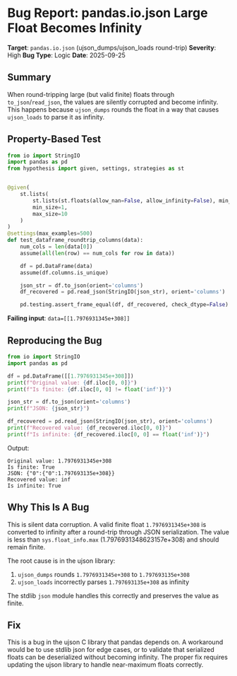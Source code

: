 # Bug Report: pandas.io.json Large Float Becomes Infinity

**Target**: `pandas.io.json` (ujson_dumps/ujson_loads round-trip)
**Severity**: High
**Bug Type**: Logic
**Date**: 2025-09-25

## Summary

When round-tripping large (but valid finite) floats through `to_json`/`read_json`, the values are silently corrupted and become infinity. This happens because `ujson_dumps` rounds the float in a way that causes `ujson_loads` to parse it as infinity.

## Property-Based Test

```python
from io import StringIO
import pandas as pd
from hypothesis import given, settings, strategies as st


@given(
    st.lists(
        st.lists(st.floats(allow_nan=False, allow_infinity=False), min_size=1, max_size=5),
        min_size=1,
        max_size=10
    )
)
@settings(max_examples=500)
def test_dataframe_roundtrip_columns(data):
    num_cols = len(data[0])
    assume(all(len(row) == num_cols for row in data))

    df = pd.DataFrame(data)
    assume(df.columns.is_unique)

    json_str = df.to_json(orient='columns')
    df_recovered = pd.read_json(StringIO(json_str), orient='columns')

    pd.testing.assert_frame_equal(df, df_recovered, check_dtype=False)
```

**Failing input**: `data=[[1.7976931345e+308]]`

## Reproducing the Bug

```python
from io import StringIO
import pandas as pd

df = pd.DataFrame([[1.7976931345e+308]])
print(f"Original value: {df.iloc[0, 0]}")
print(f"Is finite: {df.iloc[0, 0] != float('inf')}")

json_str = df.to_json(orient='columns')
print(f"JSON: {json_str}")

df_recovered = pd.read_json(StringIO(json_str), orient='columns')
print(f"Recovered value: {df_recovered.iloc[0, 0]}")
print(f"Is infinite: {df_recovered.iloc[0, 0] == float('inf')}")
```

Output:
```
Original value: 1.7976931345e+308
Is finite: True
JSON: {"0":{"0":1.797693135e+308}}
Recovered value: inf
Is infinite: True
```

## Why This Is A Bug

This is silent data corruption. A valid finite float `1.7976931345e+308` is converted to infinity after a round-trip through JSON serialization. The value is less than `sys.float_info.max` (1.7976931348623157e+308) and should remain finite.

The root cause is in the ujson library:
1. `ujson_dumps` rounds `1.7976931345e+308` to `1.797693135e+308`
2. `ujson_loads` incorrectly parses `1.797693135e+308` as infinity

The stdlib `json` module handles this correctly and preserves the value as finite.

## Fix

This is a bug in the ujson C library that pandas depends on. A workaround would be to use stdlib json for edge cases, or to validate that serialized floats can be deserialized without becoming infinity. The proper fix requires updating the ujson library to handle near-maximum floats correctly.